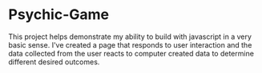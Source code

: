 # Psychic-Game


This project helps demonstrate my ability to build with javascript in a very basic sense. I've created a page that responds to user interaction and the data collected from the user reacts to computer created data to determine different 
desired outcomes.
